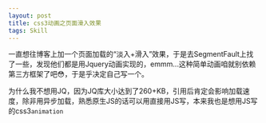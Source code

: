 ```yaml
---
layout: post
title: css3动画之页面滑入效果
tags: Skill
---
```


一直想往博客上加一个页面加载的“淡入+滑入”效果，于是去SegmentFault上找了一些，发现他们都是用Jquery动画实现的，emmm...这种简单动画咱就别依赖第三方框架了吧:flushed:，于是乎决定自己写一个。

为什么我不想用JQ，因为JQ库大小达到了260+KB，引用后肯定会影响加载速度，除非用异步加载，熟悉原生JS的话可以用直接用JS写，本来我也是想用JS写的css3`animation`
